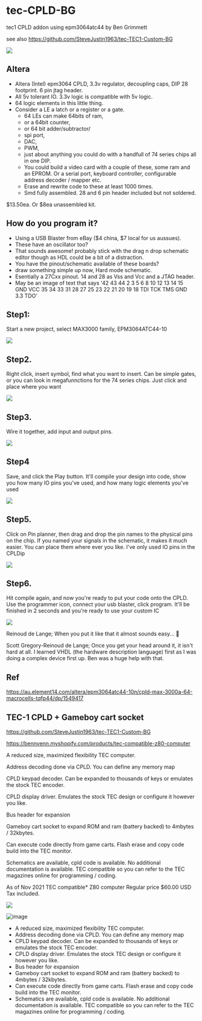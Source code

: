 # tec-CPLD-BG
tec1 CPLD addon using epm3064atc44 
by Ben Grimmett

see also https://github.com/SteveJustin1963/tec-TEC1-Custom-BG


![](https://github.com/SteveJustin1963/tec-CPLD-BG/blob/main/pics/pcb.png)

## Altera

- Altera (Intel) epm3064 CPLD, 3.3v regulator, decoupling caps, DIP 28 footprint. 6 pin jtag header. 
- All 5v tolerant IO. 3.3v logic is compatible with 5v logic. 
- 64 logic elements in this little thing. 
- Consider a LE a latch or a register or a gate.  
  - 64 LEs can make 64bits of ram, 
  - or a 64bit counter, 
  - or 64 bit adder/subtractor/ 
  - spi port, 
  - DAC, 
  - PWM, 
  - just about anything you could do with a handfull of 74 series chips all in one DIP. 
  - You could build a video card with a couple of these, some ram and an EPROM. Or a serial port, keyboard controller, configurable address decoder / mapper etc. 
  - Erase and rewrite code to these at least 1000 times.
  - Smd fully assembled. 28 and 6 pin header included but not soldered. 

$13.50ea. Or $8ea unassembled kit. 

## How do you program it?
- Using a USB Blaster from eBay ($4 china, $7 local for us aussues).
- These have an oscillator too?
- That sounds awesome! probably stick with the drag n drop schematic editor though as HDL could be a bit of a distraction.
- You have the pinout/schematic available of these boards? 
- draw something simple up now, Hard mode schematic.  
- Esentially a 27Cxx pinout. 14 and 28 as Vss and Vcc and a JTAG header. 
- May be an image of text that says '42 43 44 2 3 5 6 8 10 12 13 14 15 GND VCC 35 34 33 31 28 27 25 23 22 21 20 19 18 TDI TCK TMS GND 3.3 TDO'

## Step1: 
Start a new project, select MAX3000 family, EPM3064ATC44-10

![](https://github.com/SteveJustin1963/tec-CPLD-BG/blob/main/SW/step1.jpg)

## Step2. 
Right click, insert symbol, find what you want to insert. Can be simple gates, or you can look in megafunnctions for the 74 series chips. Just click and place where you want

![](https://github.com/SteveJustin1963/tec-CPLD-BG/blob/main/SW/step2.jpg)


## Step3. 
Wire it together, add input and output pins.

![](https://github.com/SteveJustin1963/tec-CPLD-BG/blob/main/SW/step3.jpg)

## Step4 
Save, and click the Play button. It'll compile your design into code, show you how many IO pins you've used, and how many logic elements you've used

![](https://github.com/SteveJustin1963/tec-CPLD-BG/blob/main/SW/step4.jpg)

## Step5. 
Click on Pin planner, then drag and drop the pin names to the physical pins on the chip. If you named your signals in the schematic, it makes it much easier. You can place them where ever you like. I've only used IO pins in the CPLDip

![](https://github.com/SteveJustin1963/tec-CPLD-BG/blob/main/SW/step5.jpg)

## Step6. 
Hit compile again, and now you're ready to put your code onto the CPLD. Use the programmer icon, connect your usb blaster, click program. It'll be finished in 2 seconds and you're ready to use your custom IC

![](https://github.com/SteveJustin1963/tec-CPLD-BG/blob/main/SW/step6.jpg)

Reinoud de Lange; When you put it like that it almost sounds easy... 🙂

Scott Gregory-Reinoud de Lange; Once you get your head around it, it isn't hard at all. I learned VHDL (the hardware description language) first as I was doing a complex device first up. Ben was a huge help with that.


## Ref

https://au.element14.com/altera/epm3064atc44-10n/cpld-max-3000a-64-macrocells-tqfp44/dp/1549417


## TEC-1 CPLD + Gameboy cart socket 

https://github.com/SteveJustin1963/tec-TEC1-Custom-BG

https://bennvenn.myshopify.com/products/tec-compatible-z80-computer

A reduced size, maximized flexibility TEC computer.

Address decoding done via CPLD. You can define any memory map 

CPLD keypad decoder. Can be expanded to thousands of keys or emulates the stock TEC encoder.

CPLD display driver. Emulates the stock TEC design or configure it however you like.

Bus header for expansion 

Gameboy cart socket to expand ROM and ram (battery backed) to 4mbytes / 32kbytes.

Can execute code directly from game carts. Flash erase and copy code build into the TEC monitor.

Schematics are available, cpld code is available. No additional documentation is available. TEC compatible so you can refer to the TEC magazines online for programming / coding.

As of Nov 2021
TEC compatible* Z80 computer
Regular price $60.00 USD
Tax included.


![](https://github.com/SteveJustin1963/tec-CPLD-BG/blob/main/pics/IMG_20211114_101113578_2048x2048.jpg)

![image](https://github.com/user-attachments/assets/9b6b5f44-0b7b-4efb-97c8-aaaabff7c2a9)



- A reduced size, maximized flexibility TEC computer.
- Address decoding done via CPLD. You can define any memory map 
- CPLD keypad decoder. Can be expanded to thousands of keys or emulates the stock TEC encoder.
- CPLD display driver. Emulates the stock TEC design or configure it however you like.
- Bus header for expansion 
- Gameboy cart socket to expand ROM and ram (battery backed) to 4mbytes / 32kbytes.
- Can execute code directly from game carts. Flash erase and copy code build into the TEC monitor.
- Schematics are available, cpld code is available. No additional documentation is available. TEC compatible so you can refer to the TEC magazines online for programming / coding.

